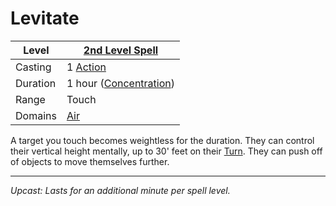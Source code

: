 # Levitate

| Level    | [2nd Level Spell](2nd%20Level%20Spells.md)          |
| -------- | --------------------------------------------------- |
| Casting  | 1 [Action](../../../../Game%20Procedures/Core%20Procedures/Action.md) |
| Duration | 1 hour ([Concentration](../../../Spellcasting/Concentration.md)) |
| Range    | Touch                                               |
| Domains  | [Air](../../Spell%20Domains/Air.md)              |

A target you touch becomes weightless for the duration. They can control their vertical height mentally, up to 30' feet on their [Turn](../../../../Game%20Procedures/Core%20Procedures/Turn.md). They can push off of objects to move themselves further.

---
*Upcast: Lasts for an additional minute per spell level.*

